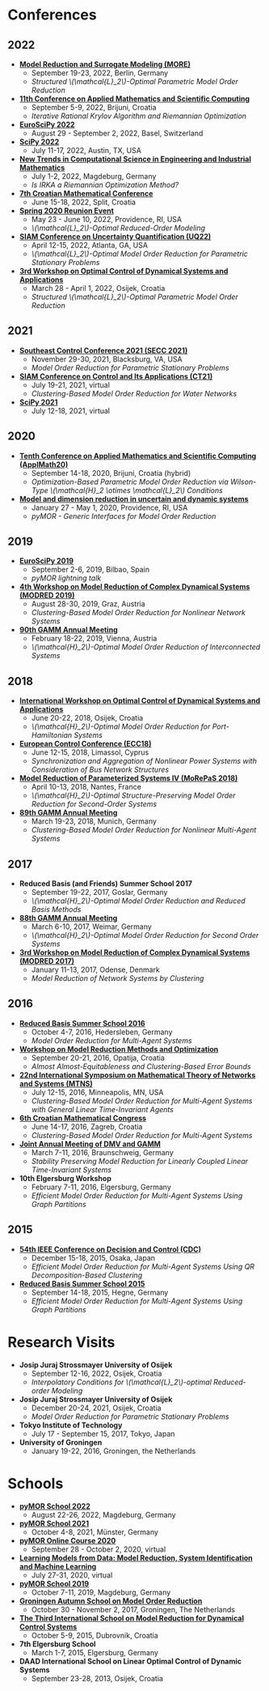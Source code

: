 <!--
.. title: Travels
.. slug: travels
.. date:
.. tags:
.. category:
.. link:
.. description:
.. type: text
-->

# Conferences

## 2022

- [**Model Reduction and Surrogate Modeling (MORE)**](https://more.sciencesconf.org/)
    - September 19-23, 2022, Berlin, Germany
    - *Structured \\(\mathcal{L}_2\\)-Optimal Parametric Model Order Reduction*
- [**11th Conference on Applied Mathematics and Scientific Computing**](https://applmath.math.pmf.unizg.hr/2022/#/)
    - September 5-9, 2022, Brijuni, Croatia
    - *Iterative Rational Krylov Algorithm and Riemannian Optimization*
- [**EuroSciPy 2022**](https://www.euroscipy.org/2022/)
    - August 29 - September 2, 2022, Basel, Switzerland
- [**SciPy 2022**](https://www.scipy2022.scipy.org/)
    - July 11-17, 2022, Austin, TX, USA
- [**New Trends in Computational Science in Engineering and Industrial Mathematics**](https://indico3.mpi-magdeburg.mpg.de/event/6/)
    - July 1-2, 2022, Magdeburg, Germany
    - *Is IRKA a Riemannian Optimization Method?*
- [**7th Croatian Mathematical Conference**](https://www.pmfst.unist.hr/cromc2020/)
    - June 15-18, 2022, Split, Croatia
- [**Spring 2020 Reunion Event**](https://icerm.brown.edu/events/re-22-sp20/)
    - May 23 - June 10, 2022, Providence, RI, USA
    - *\\(\mathcal{L}_2\\)-Optimal Reduced-Order Modeling*
- [**SIAM Conference on Uncertainty Quantification (UQ22)**](https://www.siam.org/conferences/cm/conference/uq22)
    - April 12-15, 2022, Atlanta, GA, USA
    - *\\(\mathcal{L}_2\\)-Optimal Model Order Reduction for Parametric
      Stationary Problems*
- [**3rd Workshop on Optimal Control of Dynamical Systems and Applications**](http://vims.mathos.unios.hr/page-builder/workshop-daad-2022/)
    - March 28 - April 1, 2022, Osijek, Croatia
    - *Structured \\(\mathcal{L}_2\\)-Optimal Parametric Model Order Reduction*

## 2021

- [**Southeast Control Conference 2021 (SECC 2021)**](https://secc21.com/)
    - November 29-30, 2021, Blacksburg, VA, USA
    - *Model Order Reduction for Parametric Stationary Problems*
- [**SIAM Conference on Control and Its Applications (CT21)**](https://www.siam.org/conferences/cm/conference/ct21)
    - July 19-21, 2021, virtual
    - *Clustering-Based Model Order Reduction for Water Networks*
- [**SciPy 2021**](https://www.scipy2021.scipy.org/)
    - July 12-18, 2021, virtual

## 2020

- [**Tenth Conference on Applied Mathematics and Scientific Computing (ApplMath20)**](https://applmath.math.pmf.unizg.hr/2020/#/)
    - September 14-18, 2020, Brijuni, Croatia (hybrid)
    - *Optimization-Based Parametric Model Order Reduction via Wilson-Type
      \\(\mathcal{H}_2 \otimes \mathcal{L}_2\\) Conditions*
- [**Model and dimension reduction in uncertain and dynamic systems**](https://icerm.brown.edu/programs/sp-s20/)
    - January 27 - May 1, 2020, Providence, RI, USA
    - *pyMOR - Generic Interfaces for Model Order Reduction*

## 2019

- [**EuroSciPy 2019**](https://www.euroscipy.org/2019/)
    - September 2-6, 2019, Bilbao, Spain
    - *pyMOR lightning talk*
- [**4th Workshop on Model Reduction of Complex Dynamical Systems (MODRED 2019)**](https://imsc.uni-graz.at/modred2019/index.html)
    - August 28-30, 2019, Graz, Austria
    - *Clustering-Based Model Order Reduction for Nonlinear Network Systems*
- [**90th GAMM Annual Meeting**](https://jahrestagung.gamm-ev.de/year-2019/annual-meeting/)
    - February 18-22, 2019, Vienna, Austria
    - *\\(\mathcal{H}_2\\)-Optimal Model Order Reduction of Interconnected
      Systems*

## 2018

- [**International Workshop on Optimal Control of Dynamical Systems and Applications**](http://workshop.mathos.unios.hr/)
    - June 20-22, 2018, Osijek, Croatia
    - *\\(\mathcal{H}_2\\)-Optimal Model Order Reduction for Port-Hamiltonian Systems*
- [**European Control Conference (ECC18)**](https://ecc18.euca-ecc.org/)
    - June 12-15, 2018, Limassol, Cyprus
    - *Synchronization and Aggregation of Nonlinear Power Systems with
      Consideration of Bus Network Structures*
- [**Model Reduction of Parameterized Systems IV (MoRePaS 2018)**](https://morepas2018.sciencesconf.org/)
    - April 10-13, 2018, Nantes, France
    - *\\(\mathcal{H}_2\\)-Optimal Structure-Preserving Model Order Reduction
      for Second-Order Systems*
- [**89th GAMM Annual Meeting**](https://jahrestagung.gamm-ev.de/year-2018/annual-meeting/)
    - March 19-23, 2018, Munich, Germany
    - *Clustering-Based Model Order Reduction for Nonlinear Multi-Agent Systems*

## 2017

- **Reduced Basis (and Friends) Summer School 2017**
    - September 19-22, 2017, Goslar, Germany
    - *\\(\mathcal{H}_2\\)-Optimal Model Order Reduction and Reduced Basis
      Methods*
- [**88th GAMM Annual Meeting**](https://jahrestagung.gamm-ev.de/year-2017/annual-meeting/)
    - March 6-10, 2017, Weimar, Germany
    - *\\(\mathcal{H}_2\\)-Optimal Model Order Reduction for Second Order
      Systems*
- [**3rd Workshop on Model Reduction of Complex Dynamical Systems (MODRED 2017)**](https://www.mpi-magdeburg.mpg.de/csc/events/modred2017)
    - January 11-13, 2017, Odense, Denmark
    - *Model Reduction of Network Systems by Clustering*

## 2016

- [**Reduced Basis Summer School 2016**](https://www.mpi-magdeburg.mpg.de/csc/events/RBSS2016)
    - October 4-7, 2016, Hedersleben, Germany
    - *Model Order Reduction for Multi-Agent Systems*
- [**Workshop on Model Reduction Methods and Optimization**](https://www.mathos.unios.hr/index.php/443)
    - September 20-21, 2016, Opatija, Croatia
    - *Almost Almost-Equitableness and Clustering-Based Error Bounds*
- [**22nd International Symposium on Mathematical Theory of Networks and Systems (MTNS)**](https://sites.google.com/a/umn.edu/mtns-2016/)
    - July 12-15, 2016, Minneapolis, MN, USA
    - *Clustering-Based Model Order Reduction for Multi-Agent Systems with
      General Linear Time-Invariant Agents*
- [**6th Croatian Mathematical Congress**](https://web.math.pmf.unizg.hr/congress15/)
    - June 14-17, 2016, Zagreb, Croatia
    - *Clustering-Based Model Order Reduction for Multi-Agent Systems*
- [**Joint Annual Meeting of DMV and GAMM**](https://jahrestagung.gamm-ev.de/annual-meeting-2016/annual-meeting/)
    - March 7-11, 2016, Braunschweig, Germany
    - *Stability Preserving Model Reduction for Linearly Coupled Linear
      Time-Invariant Systems*
- **10th Elgersburg Workshop**
    - February 7-11, 2016, Elgersburg, Germany
    - *Efficient Model Order Reduction for Multi-Agent Systems Using Graph
      Partitions*

## 2015

- [**54th IEEE Conference on Decision and Control (CDC)**](http://cdc2015.ieeecss.org/)
    - December 15-18, 2015, Osaka, Japan
    - *Efficient Model Order Reduction for Multi-Agent Systems Using QR
      Decomposition-Based Clustering*
- [**Reduced Basis Summer School 2015**](http://www.math.uni-konstanz.de/numerik/pod/rbss_2015/)
    - September 14-18, 2015, Hegne, Germany
    - *Efficient Model Order Reduction for Multi-Agent Systems Using Graph
      Partitions*

# Research Visits

- **Josip Juraj Strossmayer University of Osijek**
    - September 12-16, 2022, Osijek, Croatia
    - *Interpolatory Conditions for \\(\mathcal{L}_2\\)-optimal Reduced-order Modeling*
- **Josip Juraj Strossmayer University of Osijek**
    - December 20-24, 2021, Osijek, Croatia
    - *Model Order Reduction for Parametric Stationary Problems*
- **Tokyo Institute of Technology**
    - July 17 - September 15, 2017, Tokyo, Japan
- **University of Groningen**
    - January 19-22, 2016, Groningen, the Netherlands

# Schools

- [**pyMOR School 2022**](https://2022.school.pymor.org/)
    - August 22-26, 2022, Magdeburg, Germany
- [**pyMOR School 2021**](https://2021.school.pymor.org/)
    - October 4-8, 2021, Münster, Germany
- [**pyMOR Online Course 2020**](https://2020.school.pymor.org/)
    - September 28 - October 2, 2020, virtual
- [**Learning Models from Data: Model Reduction, System Identification and Machine Learning**](https://www.mpi-magdeburg.mpg.de/csc/events/samm20)
    - July 27-31, 2020, virtual
- [**pyMOR School 2019**](https://2019.school.pymor.org/)
    - October 7-11, 2019, Magdeburg, Germany
- [**Groningen Autumn School on Model Order Reduction**](https://www.math.rug.nl/gcsc/morschool.html)
    - October 30 - November 2, 2017, Groningen, The Netherlands
- [**The Third International School on Model Reduction for Dynamical Control Systems**](https://www.mathos.unios.hr/index.php/2013-02-04-11-13-11/2-uncategorised/351-international-school)
    - October 5-9, 2015, Dubrovnik, Croatia
- **7th Elgersburg School**
    - March 1-7, 2015, Elgersburg, Germany
- **DAAD International School on Linear Optimal Control of Dynamic Systems**
    - September 23-28, 2013, Osijek, Croatia
